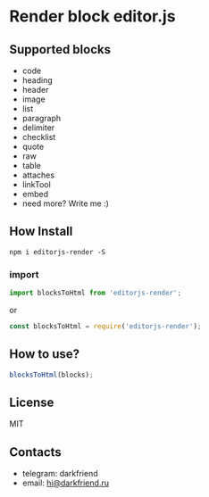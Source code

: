Render block editor.js
=====

## Supported blocks
* code
* heading
* header
* image
* list
* paragraph
* delimiter
* checklist
* quote
* raw
* table
* attaches
* linkTool
* embed
* need more? Write me :)

## How Install

``` 
npm i editorjs-render -S
```

### import
```javascript
import blocksToHtml from 'editorjs-render';
```
or
```javascript
const blocksToHtml = require('editorjs-render');
```

## How to use?

```javascript
blocksToHtml(blocks);
```

## License

  MIT

## Contacts

* telegram: darkfriend
* email: hi@darkfriend.ru